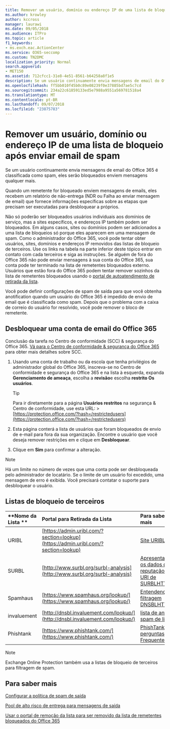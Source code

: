 ```yaml
---
title: Remover um usuário, domínio ou endereço IP de uma lista de bloqueio após enviar email de spam
ms.author: krowley
author: kccross
manager: laurawi
ms.date: 09/05/2018
ms.audience: ITPro
ms.topic: article
f1_keywords:
- ms.exch.eac.ActionCenter
ms.service: O365-seccomp
ms.custom: TN2DMC
localization_priority: Normal
search.appverid:
- MET150
ms.assetid: 712cfcc1-31e8-4e51-8561-b64258a8f1e5
description: Se um usuário continuamente envia mensagens de email do Office 365 é classificada como spam, eles serão bloqueados enviem mensagens qualquer mais.
ms.openlocfilehash: ff5bb010f45b0c89e08239f0e37885bd7ae5c7cd
ms.sourcegitcommit: 234a22c61859133ed5e7988a9551a569781518a4
ms.translationtype: MT
ms.contentlocale: pt-BR
ms.lasthandoff: 09/07/2018
ms.locfileid: "23875783"
---
```

# <a name="removing-a-user-domain-or-ip-address-from-a-block-list-after-sending-spam-email"></a>Remover um usuário, domínio ou endereço IP de uma lista de bloqueio após enviar email de spam

Se um usuário continuamente envia mensagens de email do Office 365 é classificada como spam, eles serão bloqueados enviem mensagens qualquer mais. 
  
Quando um remetente for bloqueado enviem mensagens de emails, eles recebem um relatório de não-entrega (NDR ou Falha ao enviar mensagem de email) que fornece informações específicas sobre as etapas que precisam ser executadas para desbloquear a próprios.
  
Não só poderão ser bloqueados usuários individuais aos domínios de serviço, mas a sites específicos, e endereços IP também podem ser bloqueados. Em alguns casos, sites ou domínios podem ser adicionados a uma lista de bloqueios só porque eles aparecem em uma mensagem de spam. Como o administrador do Office 365, você pode tentar obter usuários, sites, domínios e endereços IP removidos das listas de bloqueio de terceiros. Use os links na tabela na parte inferior deste tópico entrar em contato com cada terceiros e siga as instruções. Se alguém de fora do Office 365 não pode enviar mensagens à sua conta do Office 365, sua conta pode ter terminado na lista de remetentes bloqueados externo. Usuários que estão fora do Office 365 podem tentar remover sozinhos da lista de remetentes bloqueados usando o [portal de autoatendimento de retirada da lista](https://technet.microsoft.com/library/mt661881%28v=exchg.150%29.aspx).
  
Você pode definir configurações de spam de saída para que você obtenha anotification quando um usuário do Office 365 é impedido de envio de email que é classificada como spam. Depois que o problema com a caixa de correio do usuário for resolvido, você pode remover o bloco de remetente.
  
## <a name="unblock-a-blocked-office-365-email-account"></a>Desbloquear uma conta de email do Office 365

Conclusão da tarefa no Centro de conformidade (SCC) & segurança do Office 365. [Vá para o Centro de conformidade & segurança do Office 365](go-to-the-securitycompliance-center.md) para obter mais detalhes sobre SCC.

1. Usando uma conta de trabalho ou da escola que tenha privilégios de administrador global do Office 365, inscreva-se no Centro de conformidade e segurança do Office 365 e na lista à esquerda, expanda **Gerenciamento de ameaça**, escolha a **revisão**e escolha **restrito Os usuários**.
    
    > [!TIP]
    > Para ir diretamente para a página **Usuários restritos** na segurança &amp; Centro de conformidade, use esta URL: >[https://protection.office.com/?hash=/restrictedusers](https://protection.office.com/?hash=/restrictedusers)

2. Esta página conterá a lista de usuários que foram bloqueados de envio de e-mail para fora da sua organização.  Encontre o usuário que você deseja remover restrições em e clique em **Desbloquear**.

3. Clique em **Sim** para confirmar a alteração. 
    
> [!NOTE]
> Há um limite no número de vezes que uma conta pode ser desbloqueada pelo administrador de locatário. Se o limite de um usuário foi excedido, uma mensagem de erro é exibida. Você precisará contatar o suporte para desbloquear o usuário. 
  
## <a name="third-party-block-lists"></a>Listas de bloqueio de terceiros

|**Nome da Lista **|**Portal para Retirada da Lista**|**Para saber mais**|
|:-----|:-----|:-----|
|URIBL  <br/> |[https://admin.uribl.com/?section=lookup](https://admin.uribl.com/?section=lookup) <br/> |[Site URIBL](https://uribl.com/) <br/> |
|SURBL  <br/> |[http://www.surbl.org/surbl-analysis](http://www.surbl.org/surbl-analysis) <br/> |[Apresentando os dados de reputação de URI de SURBLHTTP://](http://www.surbl.org/) <br/> |
|Spamhaus   <br/> |[https://www.spamhaus.org/lookup/](https://www.spamhaus.org/lookup/) <br/> |[Entendendo a filtragem DNSBLHTTP://](https://www.spamhaus.org/whitepapers/dnsbl_function/) <br/> |
|invaluement  <br/> |[http://dnsbl.invaluement.com/lookup/](http://dnsbl.invaluement.com/lookup/) <br/> |[lista de anti-spam de lista](http://dnsbl.invaluement.com/) <br/> |
|Phishtank  <br/> |[https://www.phishtank.com/](https://www.phishtank.com/) <br/> |[PhishTank perguntas Frequentes](https://www.phishtank.com/faq.php) <br/> |
   
> [!NOTE]
> Exchange Online Protection também usa a listas de bloqueio de terceiros para filtragem de spam. 
   
## <a name="for-more-information"></a>Para saber mais

[Configurar a política de spam de saída](configure-the-outbound-spam-policy.md)
  
[Pool de alto risco de entrega para mensagens de saída](high-risk-delivery-pool-for-outbound-messages.md)

[Usar o portal de remoção da lista para ser removido da lista de remetentes bloqueados do Office 365](use-the-delist-portal-to-remove-yourself-from-the-office-365-blocked-senders-lis.md)
  

  

